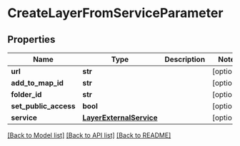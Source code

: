 # CreateLayerFromServiceParameter

## Properties
Name | Type | Description | Notes
------------ | ------------- | ------------- | -------------
**url** | **str** |  | [optional] 
**add_to_map_id** | **str** |  | [optional] 
**folder_id** | **str** |  | [optional] 
**set_public_access** | **bool** |  | [optional] 
**service** | [**LayerExternalService**](LayerExternalService.md) |  | [optional] 

[[Back to Model list]](../README.md#documentation-for-models) [[Back to API list]](../README.md#documentation-for-api-endpoints) [[Back to README]](../README.md)

